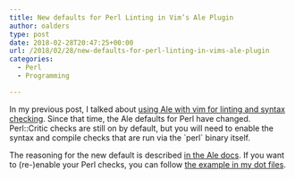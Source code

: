 ```yaml
---
title: New defaults for Perl Linting in Vim’s Ale Plugin
author: oalders
type: post
date: 2018-02-28T20:47:25+00:00
url: /2018/02/28/new-defaults-for-perl-linting-in-vims-ale-plugin
categories:
  - Perl
  - Programming

---
```

In my previous post, I talked about [using Ale with vim for linting and syntax checking][1]. Since that time, the Ale defaults for Perl have changed. Perl::Critic checks are still on by default, but you will need to enable the syntax and compile checks that are run via the \`perl\` binary itself.

The reasoning for the new default is described [in the Ale docs][2]. If you want to (re-)enable your Perl checks, you can follow [the example in my dot files][3].

 [1]: http://www.olafalders.com/2017/10/17/vim-ale-syntastic-and-perlcritic/
 [2]: https://github.com/w0rp/ale/pull/1387/files
 [3]: https://github.com/oalders/dot-files/commit/13537b8a4aaac4129f10dffef8ecd021dfe74602
